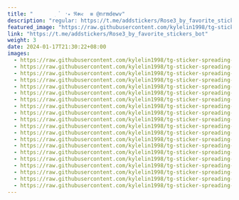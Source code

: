 ```yaml
---
title: " ‌ ‌‌     ִ ۫  ˑ⭒ ℜ𝖔𝔰𝔢  ≡ @nrmdewv"
description: "regular: https://t.me/addstickers/Rose3_by_favorite_stickers_bot"
featured_image: "https://raw.githubusercontent.com/kylelin1998/tg-sticker-spreading-worldwide-images/main/img/71326efb-1d3d-4857-9133-ea33b872ae37.jpg"
link: "https://t.me/addstickers/Rose3_by_favorite_stickers_bot"
weight: 3
date: 2024-01-17T21:30:22+08:00
images:
  - https://raw.githubusercontent.com/kylelin1998/tg-sticker-spreading-worldwide-images/main/img/71326efb-1d3d-4857-9133-ea33b872ae37.jpg
  - https://raw.githubusercontent.com/kylelin1998/tg-sticker-spreading-worldwide-images/main/img/b7a0153c-e583-4692-ac8d-f90ff9d51599.jpg
  - https://raw.githubusercontent.com/kylelin1998/tg-sticker-spreading-worldwide-images/main/img/176820bc-eef8-49bf-a233-c34c3c657b23.jpg
  - https://raw.githubusercontent.com/kylelin1998/tg-sticker-spreading-worldwide-images/main/img/406b5d1f-b3fa-4a69-9002-815ce4825533.jpg
  - https://raw.githubusercontent.com/kylelin1998/tg-sticker-spreading-worldwide-images/main/img/a9c3a197-33f4-447b-9a29-a6b83587f6c2.jpg
  - https://raw.githubusercontent.com/kylelin1998/tg-sticker-spreading-worldwide-images/main/img/7093103d-0bf5-4b97-ad82-f1434be56175.jpg
  - https://raw.githubusercontent.com/kylelin1998/tg-sticker-spreading-worldwide-images/main/img/15237372-b35d-4874-94b5-acb73cd5ecc5.jpg
  - https://raw.githubusercontent.com/kylelin1998/tg-sticker-spreading-worldwide-images/main/img/a1c6a498-8fc9-4392-9a49-f0e366deb237.jpg
  - https://raw.githubusercontent.com/kylelin1998/tg-sticker-spreading-worldwide-images/main/img/15d40923-991f-4b6f-8a02-987d98a95f2c.jpg
  - https://raw.githubusercontent.com/kylelin1998/tg-sticker-spreading-worldwide-images/main/img/ee3b6797-2dc5-44a2-a408-adcc4f394907.jpg
  - https://raw.githubusercontent.com/kylelin1998/tg-sticker-spreading-worldwide-images/main/img/0d5c0f31-aa97-4711-a2d7-38e50c026c24.jpg
  - https://raw.githubusercontent.com/kylelin1998/tg-sticker-spreading-worldwide-images/main/img/57edd13d-7216-4234-9a73-50d32897323e.jpg
  - https://raw.githubusercontent.com/kylelin1998/tg-sticker-spreading-worldwide-images/main/img/657ca4ae-985d-4860-b593-2626cd1ad1ca.jpg
  - https://raw.githubusercontent.com/kylelin1998/tg-sticker-spreading-worldwide-images/main/img/62889ec9-9b8f-4882-ab23-45a5ca948dcc.jpg
  - https://raw.githubusercontent.com/kylelin1998/tg-sticker-spreading-worldwide-images/main/img/c7448911-3202-4999-a822-c3fe92839516.jpg
  - https://raw.githubusercontent.com/kylelin1998/tg-sticker-spreading-worldwide-images/main/img/ac710520-cf9a-412b-86ad-1a3612c84ff7.jpg
  - https://raw.githubusercontent.com/kylelin1998/tg-sticker-spreading-worldwide-images/main/img/f38fb68b-8d47-482e-8b06-6eed0842df57.jpg
  - https://raw.githubusercontent.com/kylelin1998/tg-sticker-spreading-worldwide-images/main/img/93effda4-ab04-4ede-9862-6cbca647e5fe.jpg
  - https://raw.githubusercontent.com/kylelin1998/tg-sticker-spreading-worldwide-images/main/img/35c2b319-ec46-4d21-9f16-0075e575192b.jpg
  - https://raw.githubusercontent.com/kylelin1998/tg-sticker-spreading-worldwide-images/main/img/7015e32e-c7c9-48dc-94a6-47d79412f024.jpg
---
```

